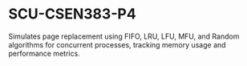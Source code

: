 # SCU-CSEN383-P4
Simulates page replacement using FIFO, LRU, LFU, MFU, and Random algorithms for concurrent processes, tracking memory usage and performance metrics.
